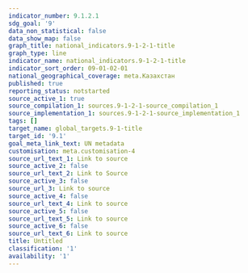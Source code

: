 ```yaml
---
indicator_number: 9.1.2.1
sdg_goal: '9'
data_non_statistical: false
data_show_map: false
graph_title: national_indicators.9-1-2-1-title
graph_type: line
indicator_name: national_indicators.9-1-2-1-title
indicator_sort_order: 09-01-02-01
national_geographical_coverage: meta.Казахстан
published: true
reporting_status: notstarted
source_active_1: true
source_compilation_1: sources.9-1-2-1-source_compilation_1
source_implementation_1: sources.9-1-2-1-source_implementation_1
tags: []
target_name: global_targets.9-1-title
target_id: '9.1'
goal_meta_link_text: UN metadata
customisation: meta.customisation-4
source_url_text_1: Link to source
source_active_2: false
source_url_text_2: Link to Source
source_active_3: false
source_url_3: Link to source
source_active_4: false
source_url_text_4: Link to source
source_active_5: false
source_url_text_5: Link to source
source_active_6: false
source_url_text_6: Link to source
title: Untitled
classification: '1'
availability: '1'
---
```

